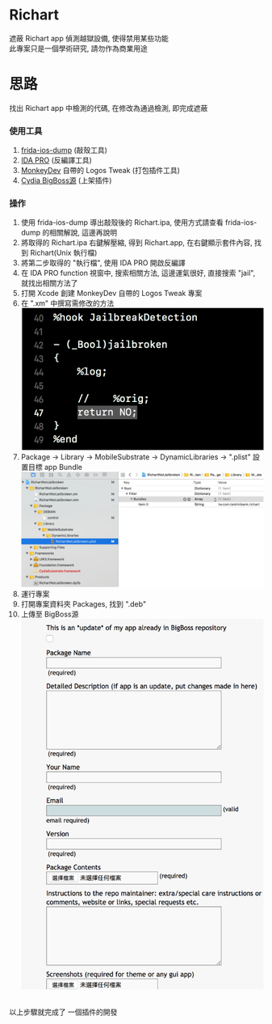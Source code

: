 # Richart 

遮蔽 Richart app 偵測越獄設備, 使得禁用某些功能<br>
此專案只是一個學術研究, 請勿作為商業用途<br>

# 思路

找出 Richart app 中檢測的代碼, 在修改為通過檢測, 即完成遮蔽<br>

### 使用工具
1. [frida-ios-dump](https://github.com/AloneMonkey/frida-ios-dump) (敲殼工具)
2. [IDA PRO](https://www.hex-rays.com/products/ida/) (反編譯工具)
3. [MonkeyDev](https://github.com/AloneMonkey/MonkeyDev) 自帶的 Logos Tweak (打包插件工具)
4. [Cydia BigBoss源](http://thebigboss.org/hosting-repository-cydia/submit-your-app) (上架插件)

### 操作

1. 使用 frida-ios-dump 導出敲殼後的 Richart.ipa, 使用方式請查看 frida-ios-dump 的相關解說, 這邊再說明
2. 將取得的 Richart.ipa 右鍵解壓縮, 得到 Richart.app, 在右鍵顯示套件內容, 找到 Richart(Unix 執行檔)
3. 將第二步取得的 "執行檔", 使用 IDA PRO 開啟反編譯
4. 在 IDA PRO function 視窗中, 搜索相關方法, 這邊運氣很好, 直接搜索 "jail", 就找出相關方法了
5. 打開 Xcode 創建 MonkeyDev 自帶的 Logos Tweak 專案
6. 在 ".xm" 中撰寫需修改的方法<br>
![撰寫](https://github.com/s2339956/RichartNotJailbroken/blob/master/image/%E8%9E%A2%E5%B9%95%E5%BF%AB%E7%85%A7%202018-09-18%20%E4%B8%8B%E5%8D%884.05.53.png?raw=true)
7. Package -> Library -> MobileSubstrate -> DynamicLibraries -> ".plist" 設置目標 app Bundle<br>
![設置目標appBundle](https://github.com/s2339956/RichartNotJailbroken/blob/master/image/%E8%9E%A2%E5%B9%95%E5%BF%AB%E7%85%A7%202018-09-18%20%E4%B8%8B%E5%8D%884.05.02.png?raw=true)
8. 運行專案
9. 打開專案資料夾 Packages, 找到 ".deb" 
10. 上傳至 BigBoss源<br>
![BigBoss源](https://github.com/s2339956/RichartNotJailbroken/blob/master/image/%E8%9E%A2%E5%B9%95%E5%BF%AB%E7%85%A7%202018-09-18%20%E4%B8%8B%E5%8D%884.06.40.png?raw=true)
<br>
以上步驟就完成了 一個插件的開發<br>
<br>

